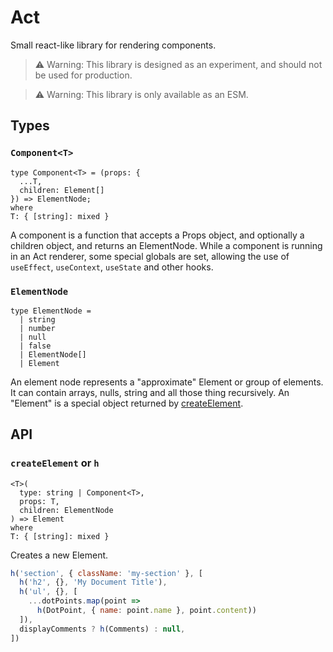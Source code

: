 # Act
Small react-like library for rendering components.

> ⚠️ Warning: This library is designed as an experiment, and should not be used for production.

> ⚠️ Warning: This library is only available as an ESM.

## Types
### `Component<T>`
```
type Component<T> = (props: {
  ...T,
  children: Element[]
}) => ElementNode;
where
T: { [string]: mixed }
```
A component is a function that accepts a Props object, and optionally a children object, and returns an ElementNode. While a component is running in an Act renderer, some special globals are set, allowing the use of `useEffect`, `useContext`, `useState` and other hooks.
### `ElementNode`
```
type ElementNode =
  | string
  | number
  | null
  | false
  | ElementNode[]
  | Element
```
An element node represents a "approximate" Element or group of elements. It can contain arrays, nulls, string and all those thing recursively. An "Element" is a special object returned by [createElement](#`createElement`-or-`h`).
## API
### `createElement` or `h`
```
<T>(
  type: string | Component<T>,
  props: T,
  children: ElementNode
) => Element 
where
T: { [string]: mixed }
```
Creates a new Element.

```js
h('section', { className: 'my-section' }, [
  h('h2', {}, 'My Document Title'),
  h('ul', {}, [
    ...dotPoints.map(point =>
      h(DotPoint, { name: point.name }, point.content))
  ]),
  displayComments ? h(Comments) : null,
])

```